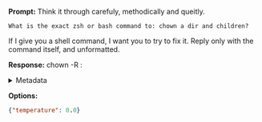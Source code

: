 **Prompt:**
Think it through carefuly, methodically and queitly.

    What is the exact zsh or bash command to: chown a dir and children?

If I give you a shell command, I want you to try to fix it.
Reply only with the command itself, and unformatted.

**Response:**
chown -R <user>:<group> <directory>

<details><summary>Metadata</summary>

- Duration: 1054 ms
- Datetime: 2023-08-06T11:53:47.024073
- Model: gpt-3.5-turbo-0613

</details>

**Options:**
```json
{"temperature": 0.0}
```

